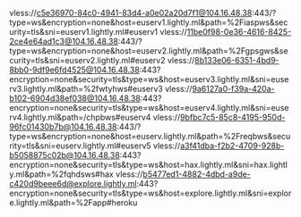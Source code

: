 vless://c5e36970-84c0-4941-83d4-a0e02a20d7f1@104.16.48.38:443/?type=ws&encryption=none&host=euserv1.lightly.ml&path=%2Fiaspws&security=tls&sni=euserv1.lightly.ml#euserv1
vless://11be0f98-0e36-4616-8425-2ce4e64ad1c3@104.16.48.38:443/?type=ws&encryption=none&host=euserv2.lightly.ml&path=%2Fgpsgws&security=tls&sni=euserv2.lightly.ml#euserv2
vless://8b133e06-6351-4bd9-8bb0-9df9e6fd4525@104.16.48.38:443?encryption=none&security=tls&type=ws&host=euserv3.lightly.ml&sni=euserv3.lightly.ml&path=%2fwtyhws#euserv3
vless://9a6127a0-f39a-420a-b102-6904d38ef038@104.16.48.38:443?encryption=none&security=tls&type=ws&host=euserv4.lightly.ml&sni=euserv4.lightly.ml&path=/chpbws#euserv4
vless://9bfbc7c5-85c8-4195-950d-96fc01430b7b@104.16.48.38:443/?type=ws&encryption=none&host=euserv.lightly.ml&path=%2Freqbws&security=tls&sni=euserv.lightly.ml#euserv5
vless://a3f41dba-f2b2-4709-928b-b5058875c02b@104.16.48.38:443?encryption=none&security=tls&type=ws&host=hax.lightly.ml&sni=hax.lightly.ml&path=%2fqhdsws#hax
vless://b5477ed1-4882-4dbd-a9de-c420d9beee6d@explore.lightly.ml:443?encryption=none&security=tls&type=ws&host=explore.lightly.ml&sni=explore.lightly.ml&path=%2Fapp#heroku